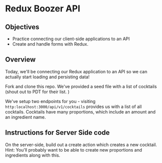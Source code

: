 # Redux Boozer API

## Objectives
+ Practice connecting our client-side applications to an API
+ Create and handle forms with Redux.

## Overview
Today, we'll be connecting our Redux application to an API so we can actually start loading and persisting data! 

Fork and clone this repo. We've provided a seed file with a list of cocktails (shout out to PDT for their list. )

We've setup two endpoints for you - visiting `http:localhost:3000/api/v1/cocktails` provides us with a list of all cocktails. Cocktails have many proportions, which include an amount and an ingredient name.

## Instructions for Server Side code

On the server-side, build out a create action which creates a new cocktail. Hint: You'll probably want to be able to create new proportions and ingredients along with this.
